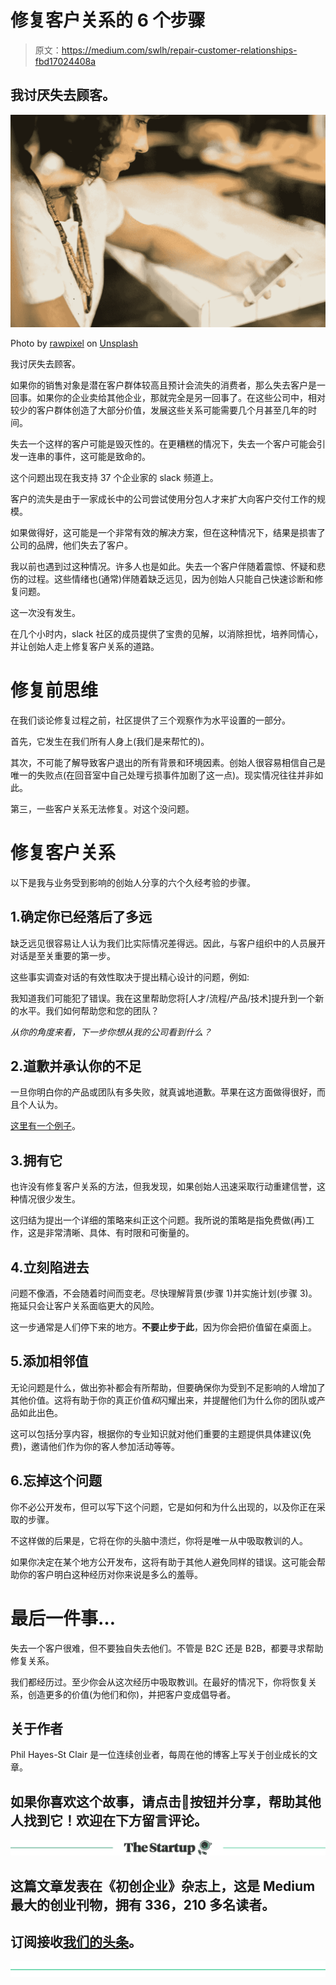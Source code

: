 # 修复客户关系的 6 个步骤

> 原文：<https://medium.com/swlh/repair-customer-relationships-fbd17024408a>

## 我讨厌失去顾客。

[![](img/9e04e43785c00755198e4e1819de3296.png)](http://digest.philhsc.com)

Photo by [rawpixel](https://unsplash.com/photos/L7EgX0HDaek?utm_source=unsplash&utm_medium=referral&utm_content=creditCopyText) on [Unsplash](https://unsplash.com/search/photos/customer?utm_source=unsplash&utm_medium=referral&utm_content=creditCopyText)

我讨厌失去顾客。

如果你的销售对象是潜在客户群体较高且预计会流失的消费者，那么失去客户是一回事。如果你的企业卖给其他企业，那就完全是另一回事了。在这些公司中，相对较少的客户群体创造了大部分价值，发展这些关系可能需要几个月甚至几年的时间。

失去一个这样的客户可能是毁灭性的。在更糟糕的情况下，失去一个客户可能会引发一连串的事件，这可能是致命的。

这个问题出现在我支持 37 个企业家的 slack 频道上。

客户的流失是由于一家成长中的公司尝试使用分包人才来扩大向客户交付工作的规模。

如果做得好，这可能是一个非常有效的解决方案，但在这种情况下，结果是损害了公司的品牌，他们失去了客户。

我以前也遇到过这种情况。许多人也是如此。失去一个客户伴随着震惊、怀疑和悲伤的过程。这些情绪也(通常)伴随着缺乏远见，因为创始人只能自己快速诊断和修复问题。

这一次没有发生。

在几个小时内，slack 社区的成员提供了宝贵的见解，以消除担忧，培养同情心，并让创始人走上修复客户关系的道路。

# 修复前思维

在我们谈论修复过程之前，社区提供了三个观察作为水平设置的一部分。

首先，它发生在我们所有人身上(我们是来帮忙的)。

其次，不可能了解导致客户退出的所有背景和环境因素。创始人很容易相信自己是唯一的失败点(在回音室中自己处理亏损事件加剧了这一点)。现实情况往往并非如此。

第三，一些客户关系无法修复。对这个没问题。

# 修复客户关系

以下是我与业务受到影响的创始人分享的六个久经考验的步骤。

## 1.确定你已经落后了多远

缺乏远见很容易让人认为我们比实际情况差得远。因此，与客户组织中的人员展开对话是至关重要的第一步。

这些事实调查对话的有效性取决于提出精心设计的问题，例如:

我知道我们可能犯了错误。我在这里帮助您将[人才/流程/产品/技术]提升到一个新的水平。我们如何帮助您和您的团队？

*从你的角度来看，下一步你想从我的公司看到什么？*

## 2.道歉并承认你的不足

一旦你明白你的产品或团队有多失败，就真诚地道歉。苹果在这方面做得很好，而且个人认为。

[这里有一个例子](https://www.apple.com/ca/letter-from-tim-cook-on-maps/)。

## 3.拥有它

也许没有修复客户关系的方法，但我发现，如果创始人迅速采取行动重建信誉，这种情况很少发生。

这归结为提出一个详细的策略来纠正这个问题。我所说的策略是指免费做(再)工作，这是非常清晰、具体、有时限和可衡量的。

## 4.立刻陷进去

问题不像酒，不会随着时间而变老。尽快理解背景(步骤 1)并实施计划(步骤 3)。拖延只会让客户关系面临更大的风险。

这一步通常是人们停下来的地方。**不要止步于此**，因为你会把价值留在桌面上。

## 5.添加相邻值

无论问题是什么，做出弥补都会有所帮助，但要确保你为受到不足影响的人增加了其他价值。这将有助于你的真正价值*和*闪耀出来，并提醒他们为什么你的团队或产品如此出色。

这可以包括分享内容，根据你的专业知识就对他们重要的主题提供具体建议(免费)，邀请他们作为你的客人参加活动等等。

## 6.忘掉这个问题

你不必公开发布，但可以写下这个问题，它是如何和为什么出现的，以及你正在采取的步骤。

不这样做的后果是，它将在你的头脑中溃烂，你将是唯一从中吸取教训的人。

如果你决定在某个地方公开发布，这将有助于其他人避免同样的错误。这可能会帮助你的客户明白这种经历对你来说是多么的羞辱。

# 最后一件事…

失去一个客户很难，但不要独自失去他们。不管是 B2C 还是 B2B，都要寻求帮助修复关系。

我们都经历过。至少你会从这次经历中吸取教训。在最好的情况下，你将恢复关系，创造更多的价值(为他们和你)，并把客户变成倡导者。

## 关于作者

Phil Hayes-St Clair 是一位连续创业者，每周在他的博客上写关于创业成长的文章。

## 如果你喜欢这个故事，请点击👏按钮并分享，帮助其他人找到它！欢迎在下方留言评论。

[![](img/308a8d84fb9b2fab43d66c117fcc4bb4.png)](https://medium.com/swlh)

## 这篇文章发表在《初创企业》杂志上，这是 Medium 最大的创业刊物，拥有 336，210 多名读者。

## 订阅接收[我们的头条](http://growthsupply.com/the-startup-newsletter/)。

[![](img/b0164736ea17a63403e660de5dedf91a.png)](https://medium.com/swlh)